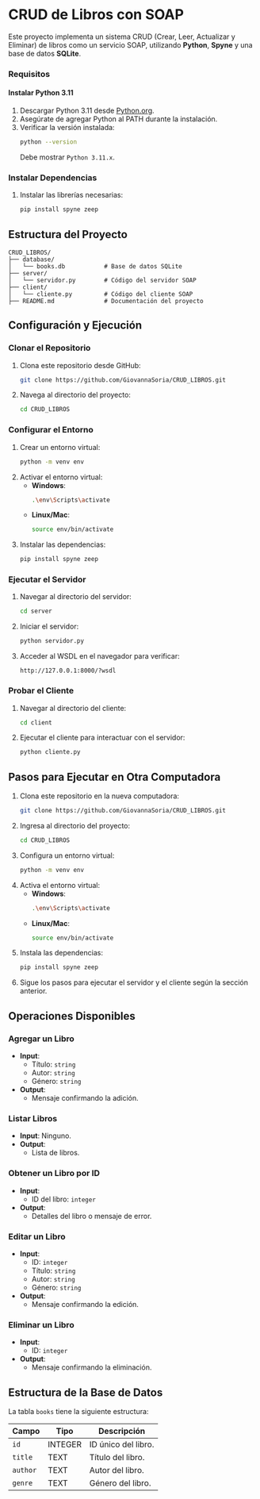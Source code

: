 # CRUD de Libros con SOAP
Este proyecto implementa un sistema CRUD (Crear, Leer, Actualizar y Eliminar) de libros como un servicio SOAP, utilizando **Python**, **Spyne** y una base de datos **SQLite**.

### Requisitos

#### Instalar Python 3.11
1. Descargar Python 3.11 desde [Python.org](https://www.python.org/downloads/).
2. Asegúrate de agregar Python al PATH durante la instalación.
3. Verificar la versión instalada:
   ```bash
   python --version
   ```
   Debe mostrar `Python 3.11.x`.

### Instalar Dependencias
1. Instalar las librerías necesarias:
   ```bash
   pip install spyne zeep
   ```

## Estructura del Proyecto

```plaintext
CRUD_LIBROS/
├── database/
│   └── books.db           # Base de datos SQLite
├── server/
│   └── servidor.py        # Código del servidor SOAP
├── client/
│   └── cliente.py         # Código del cliente SOAP
├── README.md              # Documentación del proyecto
```

## Configuración y Ejecución

### Clonar el Repositorio
1. Clona este repositorio desde GitHub:
   ```bash
   git clone https://github.com/GiovannaSoria/CRUD_LIBROS.git
   ```
2. Navega al directorio del proyecto:
   ```bash
   cd CRUD_LIBROS
   ```

### Configurar el Entorno
1. Crear un entorno virtual:
   ```bash
   python -m venv env
   ```
2. Activar el entorno virtual:
   - **Windows**:
     ```bash
     .\env\Scripts\activate
     ```
   - **Linux/Mac**:
     ```bash
     source env/bin/activate
     ```
3. Instalar las dependencias:
   ```bash
   pip install spyne zeep
   ```

### Ejecutar el Servidor
1. Navegar al directorio del servidor:
   ```bash
   cd server
   ```
2. Iniciar el servidor:
   ```bash
   python servidor.py
   ```
3. Acceder al WSDL en el navegador para verificar:
   ```plaintext
   http://127.0.0.1:8000/?wsdl
   ```

### Probar el Cliente
1. Navegar al directorio del cliente:
   ```bash
   cd client
   ```
2. Ejecutar el cliente para interactuar con el servidor:
   ```bash
   python cliente.py
   ```

## Pasos para Ejecutar en Otra Computadora

1. Clona este repositorio en la nueva computadora:
   ```bash
   git clone https://github.com/GiovannaSoria/CRUD_LIBROS.git
   ```
2. Ingresa al directorio del proyecto:
   ```bash
   cd CRUD_LIBROS
   ```
3. Configura un entorno virtual:
   ```bash
   python -m venv env
   ```
4. Activa el entorno virtual:
   - **Windows**:
     ```bash
     .\env\Scripts\activate
     ```
   - **Linux/Mac**:
     ```bash
     source env/bin/activate
     ```
5. Instala las dependencias:
   ```bash
   pip install spyne zeep
   ```
6. Sigue los pasos para ejecutar el servidor y el cliente según la sección anterior.

## Operaciones Disponibles

### Agregar un Libro
- **Input**:
  - Título: `string`
  - Autor: `string`
  - Género: `string`
- **Output**:
  - Mensaje confirmando la adición.

### Listar Libros
- **Input**: Ninguno.
- **Output**:
  - Lista de libros.

### Obtener un Libro por ID
- **Input**:
  - ID del libro: `integer`
- **Output**:
  - Detalles del libro o mensaje de error.

### Editar un Libro
- **Input**:
  - ID: `integer`
  - Título: `string`
  - Autor: `string`
  - Género: `string`
- **Output**:
  - Mensaje confirmando la edición.

### Eliminar un Libro
- **Input**:
  - ID: `integer`
- **Output**:
  - Mensaje confirmando la eliminación.

## Estructura de la Base de Datos

La tabla `books` tiene la siguiente estructura:

| Campo   | Tipo     | Descripción                   |
|---------|----------|-------------------------------|
| `id`    | INTEGER  | ID único del libro.           |
| `title` | TEXT     | Título del libro.             |
| `author`| TEXT     | Autor del libro.              |
| `genre` | TEXT     | Género del libro.             |

